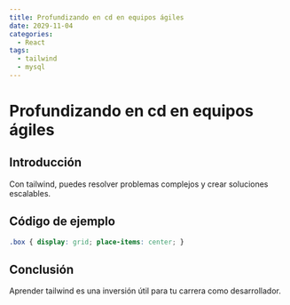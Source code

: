 ```yaml
---
title: Profundizando en cd en equipos ágiles
date: 2029-11-04
categories:
  - React
tags:
  - tailwind
  - mysql
---
```


# Profundizando en cd en equipos ágiles

## Introducción

Con tailwind, puedes resolver problemas complejos y crear soluciones escalables.

## Código de ejemplo

```css
.box { display: grid; place-items: center; }
```

## Conclusión

Aprender tailwind es una inversión útil para tu carrera como desarrollador.